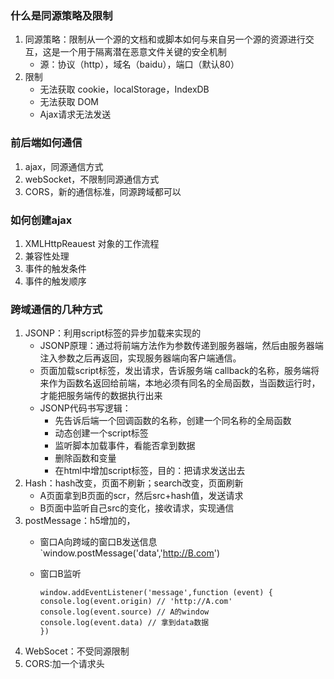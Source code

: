 ### 什么是同源策略及限制
1. 同源策略：限制从一个源的文档和或脚本如何与来自另一个源的资源进行交互，这是一个用于隔离潜在恶意文件关键的安全机制
    - 源：协议（http），域名（baidu），端口（默认80）
2. 限制
    - 无法获取 cookie，localStorage，IndexDB
    - 无法获取 DOM
    - Ajax请求无法发送

### 前后端如何通信
1. ajax，同源通信方式
2. webSocket，不限制同源通信方式
3. CORS，新的通信标准，同源跨域都可以

### 如何创建ajax
1. XMLHttpReauest 对象的工作流程
2. 兼容性处理
3. 事件的触发条件
4. 事件的触发顺序

### 跨域通信的几种方式
1. JSONP：利用script标签的异步加载来实现的
    - JSONP原理：通过将前端方法作为参数传递到服务器端，然后由服务器端注入参数之后再返回，实现服务器端向客户端通信。
    - 页面加载script标签，发出请求，告诉服务端 callback的名称，服务端将来作为函数名返回给前端，本地必须有同名的全局函数，当函数运行时，才能把服务端传的数据执行出来
    - JSONP代码书写逻辑：
        - 先告诉后端一个回调函数的名称，创建一个同名称的全局函数
        - 动态创建一个script标签
        - 监听脚本加载事件，看能否拿到数据
        - 删除函数和变量
        - 在html中增加script标签，目的：把请求发送出去
2. Hash：hash改变，页面不刷新；search改变，页面刷新
    - A页面拿到B页面的scr，然后src+hash值，发送请求
    - B页面中监听自己src的变化，接收请求，实现通信
3. postMessage：h5增加的，
    - 窗口A向跨域的窗口B发送信息 `window.postMessage('data','http://B.com')
    - 窗口B监听
    
        ```
        window.addEventListener('message',function (event) {
        console.log(event.origin) // 'http://A.com'
        console.log(event.source) // A的window
        console.log(event.data) // 拿到data数据
        })
        ```
4. WebSocet：不受同源限制
5. CORS:加一个请求头



